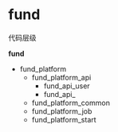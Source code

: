 # fund
代码层级

**fund**
- fund_platform
    - fund_platform_api
        - fund_api_user
        - fund_api_
    - fund_platform_common
    - fund_platform_job
    - fund_platform_start